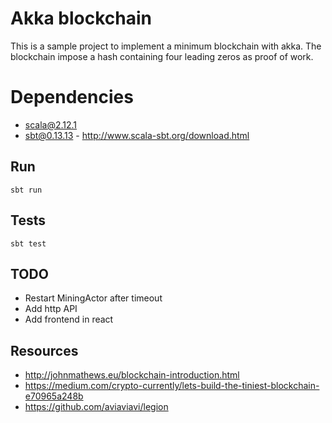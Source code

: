# Akka blockchain

This is a sample project to implement a minimum blockchain with akka.
The blockchain impose a hash containing four leading zeros as proof of work.

# Dependencies

- scala@2.12.1
- sbt@0.13.13 - http://www.scala-sbt.org/download.html

## Run

    sbt run

## Tests

    sbt test

## TODO

- Restart MiningActor after timeout
- Add http API
- Add frontend in react

## Resources

- http://johnmathews.eu/blockchain-introduction.html
- https://medium.com/crypto-currently/lets-build-the-tiniest-blockchain-e70965a248b
- https://github.com/aviaviavi/legion
